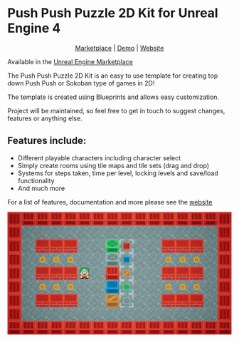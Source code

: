 # Push Push Puzzle 2D Kit for Unreal Engine 4

<p align="center">
	<a href="https://www.unrealengine.com/marketplace/en-US/product/push-push-puzzle-2d-kit" rel="noreferrer" target="_blank">Marketplace</a> |
	<a href="https://gamejolt.com/games/push-push-puzzle-2d-kit/460802" rel="noreferrer" target="_blank">Demo</a> |
  	<a href="https://gracesgames.com/PushPushPuzzle2DKit/" rel="noreferrer" target="_blank">Website</a>
</p>

Available in the [Unreal Engine Marketplace](https://www.unrealengine.com/marketplace/en-US/product/push-push-puzzle-2d-kit)

The Push Push Puzzle 2D Kit is an easy to use template for creating top down Push Push or Sokoban type of games in 2D!
 
The template is created using Blueprints and allows easy customization.
 
Project will be maintained, so feel free to get in touch to suggest changes, features or anything else.

## Features include:

- Different playable characters including character select
- Simply create rooms using tile maps and tile sets (drag and drop)
- Systems for steps taken, time per level, locking levels and save/load functionality
- And much more

For a list of features, documentation and more please see the [website](https://gracesgames.com/PushPushPuzzle2DKit/)

![FeaturedImage](https://github.com/GracesGames/PushPushPuzzle2DKit/blob/master/Images/FeaturedImage.png)
